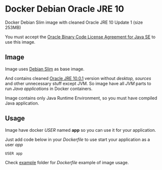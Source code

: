 # Docker Debian Oracle JRE 10
Docker Debian Slim image with cleaned Oracle JRE 10 Update 1 (size 253MB)

You must accept the [Oracle Binary Code License Agreement for Java SE](http://www.oracle.com/technetwork/java/javase/terms/license/index.html) to use this image.

## Image
Image uses [Debian Slim](https://hub.docker.com/_/debian/) as base image.

And contains cleaned [Oracle JRE 10.0.1](http://www.oracle.com/technetwork/java/javase/downloads/jre8-downloads-2133155.html) version without *desktop, sources* and other unnecessary stuff except JVM. So image have all *JVM* parts to run *Java applications* in Docker containers.

Image contains only Java Runtime Environment, so you must have compiled Java application.

## Usage
Image have docker *USER* named **app** so you can use it for your application.

Just add code below in your *Dockerfile* to use start your application as a user *app*
```
USER app
```

Check [example](https://github.com/GoodforGod/docker-alpine-jre8-oracle/tree/master/example) folder for *Dockerfile* example of image usage.

